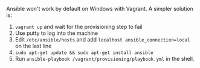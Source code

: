 Ansible won't work by default on Windows with Vagrant. A simpler solution is:

1. `vagrant up` and wait for the provisioning step to fail
2. Use putty to log into the machine
3. Edit `/etc/ansible/hosts` and add `localhost ansible_connection=local` on the last line
4. `sudo apt-get update && sudo apt-get install ansible`
5. Run `ansible-playbook /vagrant/provisioning/playbook.yml` in the shell.
